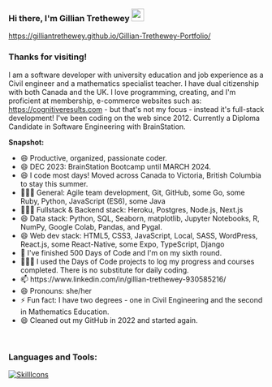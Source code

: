 ### Hi there, I'm Gillian Trethewey <img src="https://media.giphy.com/media/hvRJCLFzcasrR4ia7z/giphy.gif" width="25px">

https://gilliantrethewey.github.io/Gillian-Trethewey-Portfolio/

### Thanks for visiting! &nbsp; 

I am a software developer with university education and job experience as a Civil engineer and a mathematics specialist teacher. I have dual citizenship with both Canada and the UK. I love programming, creating, and I'm proficient at membership, e-commerce websites such as:  https://cognitiveresults.com - but that's not my focus - instead it's full-stack development! I've been coding on the web since 2012. Currently a Diploma Candidate in Software Engineering with BrainStation.  


**Snapshot:**
<ul>
  <li>😄 Productive, organized, passionate coder.</li>
  <li>😄 DEC 2023: BrainStation Bootcamp until MARCH 2024.</li>
  <li>😄 I code most days! Moved across Canada to Victoria, British Columbia to stay this summer.</li>
  <li>👨🏻‍💻 General: Agile team development, Git, GitHub, some Go, some Ruby, Python, JavaScript (ES6), some Java</li>
  <li>👨🏻‍💻 Fullstack & Backend stack: Heroku, Postgres, Node.js, Next.js</li>
  <li>😄 Data stack: Python, SQL, Seaborn, matplotlib, Jupyter Notebooks, R, NumPy, Google Colab, Pandas, and Pygal.</li>
  <li>😄 Web dev stack: HTML5, CSS3, JavaScript, Local, SASS, WordPress, React.js, some React-Native, some Expo, TypeScript, Django</li>
  <li>🔭 I've finished 500 Days of Code and I'm on my sixth round.</li>
  <li>👨🏻‍💻 I used the Days of Code projects to log my progress and courses completed. There is no substitute for daily coding.</li>
  <li>📫 https://www.linkedin.com/in/gillian-trethewey-930585216/</li>
  <li>😄 Pronouns: she/her</li>
  <li>⚡ Fun fact: I have two degrees - one in Civil Engineering and the second in Mathematics Education.</li>
  <li>😄 Cleaned out my GitHub in 2022 and started again. </li>
</ul>

<br/>
<h3 align="left">Languages and Tools:</h3>

[![SkillIcons](https://skillicons.dev/icons?i=java,js,ts,py,go,ruby,html,css,sass,r,django,react,jest,nodejs,tailwind,firebase,nextjs,vercel,mongodb,express,mysql,wordpress,php,figma,git,github)](https://skillicons.dev)

